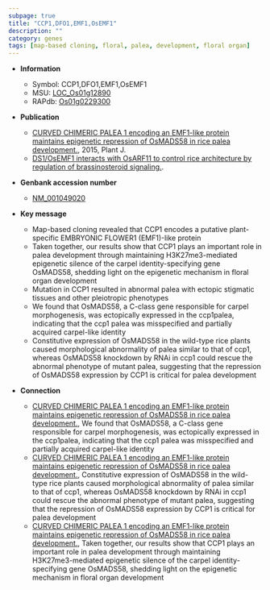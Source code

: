 ```yaml
---
subpage: true
title: "CCP1,DFO1,EMF1,OsEMF1"
description: ""
category: genes
tags: [map-based cloning, floral, palea, development, floral organ]
---
```


* **Information**  
    + Symbol: CCP1,DFO1,EMF1,OsEMF1  
    + MSU: [LOC_Os01g12890](http://rice.plantbiology.msu.edu/cgi-bin/ORF_infopage.cgi?orf=LOC_Os01g12890)  
    + RAPdb: [Os01g0229300](http://rapdb.dna.affrc.go.jp/viewer/gbrowse_details/irgsp1?name=Os01g0229300)  

* **Publication**  
    + [CURVED CHIMERIC PALEA 1 encoding an EMF1-like protein maintains epigenetic repression of OsMADS58 in rice palea development.](http://www.ncbi.nlm.nih.gov/pubmed?term=CURVED+CHIMERIC+PALEA+1+encoding+an+EMF1-like+protein+maintains+epigenetic+repression+of+OsMADS58+in+rice+palea+development.%5BTitle%5D), 2015, Plant J.
    + [DS1/OsEMF1 interacts with OsARF11 to control rice architecture by regulation of brassinosteroid signaling.](N+Y).

* **Genbank accession number**  
    + [NM_001049020](http://www.ncbi.nlm.nih.gov/nuccore/NM_001049020)

* **Key message**  
    + Map-based cloning revealed that CCP1 encodes a putative plant-specific EMBRYONIC FLOWER1 (EMF1)-like protein
    + Taken together, our results show that CCP1 plays an important role in palea development through maintaining H3K27me3-mediated epigenetic silence of the carpel identity-specifying gene OsMADS58, shedding light on the epigenetic mechanism in floral organ development
    + Mutation in CCP1 resulted in abnormal palea with ectopic stigmatic tissues and other pleiotropic phenotypes
    + We found that OsMADS58, a C-class gene responsible for carpel morphogenesis, was ectopically expressed in the ccp1palea, indicating that the ccp1 palea was misspecified and partially acquired carpel-like identity
    + Constitutive expression of OsMADS58 in the wild-type rice plants caused morphological abnormality of palea similar to that of ccp1, whereas OsMADS58 knockdown by RNAi in ccp1 could rescue the abnormal phenotype of mutant palea, suggesting that the repression of OsMADS58 expression by CCP1 is critical for palea development

* **Connection**  
    + [CURVED CHIMERIC PALEA 1 encoding an EMF1-like protein maintains epigenetic repression of OsMADS58 in rice palea development.](http://www.ncbi.nlm.nih.gov/pubmed?term=CURVED+CHIMERIC+PALEA+1+encoding+an+EMF1-like+protein+maintains+epigenetic+repression+of+OsMADS58+in+rice+palea+development.%5BTitle%5D), We found that OsMADS58, a C-class gene responsible for carpel morphogenesis, was ectopically expressed in the ccp1palea, indicating that the ccp1 palea was misspecified and partially acquired carpel-like identity
    + [CURVED CHIMERIC PALEA 1 encoding an EMF1-like protein maintains epigenetic repression of OsMADS58 in rice palea development.](http://www.ncbi.nlm.nih.gov/pubmed?term=CURVED+CHIMERIC+PALEA+1+encoding+an+EMF1-like+protein+maintains+epigenetic+repression+of+OsMADS58+in+rice+palea+development.%5BTitle%5D), Constitutive expression of OsMADS58 in the wild-type rice plants caused morphological abnormality of palea similar to that of ccp1, whereas OsMADS58 knockdown by RNAi in ccp1 could rescue the abnormal phenotype of mutant palea, suggesting that the repression of OsMADS58 expression by CCP1 is critical for palea development
    + [CURVED CHIMERIC PALEA 1 encoding an EMF1-like protein maintains epigenetic repression of OsMADS58 in rice palea development.](http://www.ncbi.nlm.nih.gov/pubmed?term=CURVED+CHIMERIC+PALEA+1+encoding+an+EMF1-like+protein+maintains+epigenetic+repression+of+OsMADS58+in+rice+palea+development.%5BTitle%5D), Taken together, our results show that CCP1 plays an important role in palea development through maintaining H3K27me3-mediated epigenetic silence of the carpel identity-specifying gene OsMADS58, shedding light on the epigenetic mechanism in floral organ development



